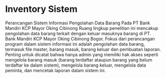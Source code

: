 # Inventory Sistem
Perancangan Sistem Informasi Pengolahan Data Barang Pada PT Bank Mandiri KCP Mayor Oking Cibinong
Ruang lingkup penelitian ini mencakup pengolahan data barang terkait dengan keluar masuknya barang di PT. Bank Mandiri KCP Mayor Oking Cibinong Bogor. Fokus dari perancangan program dalam sistem informasi ini adalah pengolahan data barang, termasuk file master, barang masuk, barang keluar dan pembuatan laporan. Penting untuk dicatat bahwa hanya admin yang memiliki hak akses seperti mengelola barang masuk (barang terdaftar ataupun barang yang belum terdaftar ke dalam sistem), mengelola barang keluar, mengelola data peminta, dan mencetak laporan dalam sistem ini.
